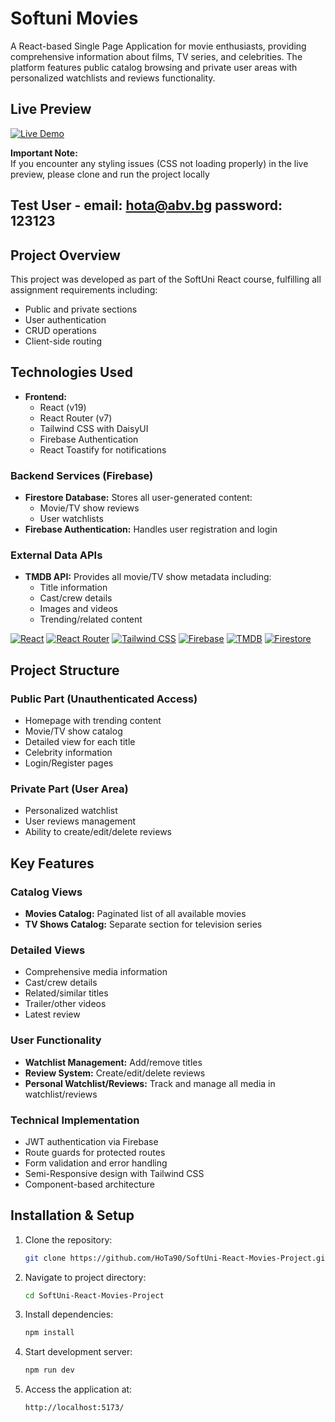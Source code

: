 # Softuni Movies

A React-based Single Page Application for movie enthusiasts, providing comprehensive information about films, TV series, and celebrities. The platform features public catalog browsing and private user areas with personalized watchlists and reviews functionality.

## Live Preview

[![Live Demo](https://img.shields.io/badge/Live_Demo-Open-green?style=for-the-badge)](https://softuni-movies.web.app/)

**Important Note:**  
If you encounter any styling issues (CSS not loading properly) in the live preview, please clone and run the project locally

## Test User - email: hota@abv.bg password: 123123

## Project Overview

This project was developed as part of the SoftUni React course, fulfilling all assignment requirements including:
- Public and private sections
- User authentication
- CRUD operations
- Client-side routing

## Technologies Used

- **Frontend:**
  - React (v19)
  - React Router (v7)
  - Tailwind CSS with DaisyUI
  - Firebase Authentication
  - React Toastify for notifications

### Backend Services (Firebase)
- **Firestore Database:** Stores all user-generated content:
  - Movie/TV show reviews
  - User watchlists
- **Firebase Authentication:** Handles user registration and login

### External Data APIs
- **TMDB API:** Provides all movie/TV show metadata including:
  - Title information
  - Cast/crew details
  - Images and videos
  - Trending/related content

[![React](https://img.shields.io/badge/React-✓-blue)]() [![React Router](https://img.shields.io/badge/React_Router-✓-brightgreen)]() [![Tailwind CSS](https://img.shields.io/badge/Tailwind_CSS-✓-important)]() [![Firebase](https://img.shields.io/badge/Firebase_Auth-✓-yellowgreen)]() [![TMDB](https://img.shields.io/badge/TMDB_API-✓-informational)]() [![Firestore](https://img.shields.io/badge/Firestore_DB-✓-orange)]()

## Project Structure

### Public Part (Unauthenticated Access)
- Homepage with trending content
- Movie/TV show catalog
- Detailed view for each title
- Celebrity information
- Login/Register pages

### Private Part (User Area)
- Personalized watchlist
- User reviews management
- Ability to create/edit/delete reviews

## Key Features

### Catalog Views
- **Movies Catalog:** Paginated list of all available movies
- **TV Shows Catalog:** Separate section for television series

### Detailed Views
- Comprehensive media information
- Cast/crew details
- Related/similar titles
- Trailer/other videos
- Latest review

### User Functionality
- **Watchlist Management:** Add/remove titles
- **Review System:** Create/edit/delete reviews
- **Personal Watchlist/Reviews:** Track and manage all media in watchlist/reviews

### Technical Implementation
- JWT authentication via Firebase
- Route guards for protected routes
- Form validation and error handling
- Semi-Responsive design with Tailwind CSS
- Component-based architecture

## Installation & Setup

1. Clone the repository:
   ```bash
   git clone https://github.com/HoTa90/SoftUni-React-Movies-Project.git
   ```

2. Navigate to project directory:
   ```bash
   cd SoftUni-React-Movies-Project
   ```

3. Install dependencies:
   ```bash
   npm install
   ```

4. Start development server:
    ```bash
    npm run dev
    ```

5. Access the application at:
   ```bash
   http://localhost:5173/
   ```
   
